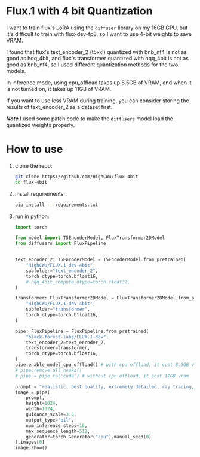 # Flux.1 with 4 bit Quantization

I want to train flux's LoRA using the `diffuser` library on my 16GB GPU, but it's difficult to train with flux-dev-fp8, so I want to use 4-bit weights to save VRAM.

I found that flux's text_encoder_2 (t5xxl) quantized with bnb_nf4 is not as good as hqq_4bit, and flux's transformer quantized with hqq_4bit is not as good as bnb_nf4, so I used different quantization methods for the two models.

In inference mode, using cpu_offload takes up 8.5GB of VRAM, and when it is not turned on, it takes up 11GB of VRAM.

If you want to use less VRAM during training, you can consider storing the results of text_encoder_2 as a dataset first.

***Note*** I used some patch code to make the `diffusers` model load the quantized weights properly.

# How to use

1. clone the repo:
    ```sh
    git clone https://github.com/HighCWu/flux-4bit
    cd flux-4bit
    ```

2. install requirements:
    ```sh
    pip install -r requirements.txt
    ```

3. run in python:
    ```py
    import torch

    from model import T5EncoderModel, FluxTransformer2DModel
    from diffusers import FluxPipeline


    text_encoder_2: T5EncoderModel = T5EncoderModel.from_pretrained(
        "HighCWu/FLUX.1-dev-4bit",
        subfolder="text_encoder_2",
        torch_dtype=torch.bfloat16,
        # hqq_4bit_compute_dtype=torch.float32,
    )

    transformer: FluxTransformer2DModel = FluxTransformer2DModel.from_pretrained(
        "HighCWu/FLUX.1-dev-4bit",
        subfolder="transformer",
        torch_dtype=torch.bfloat16,
    )

    pipe: FluxPipeline = FluxPipeline.from_pretrained(
        "black-forest-labs/FLUX.1-dev",
        text_encoder_2=text_encoder_2,
        transformer=transformer,
        torch_dtype=torch.bfloat16,
    )
    pipe.enable_model_cpu_offload() # with cpu offload, it cost 8.5GB vram
    # pipe.remove_all_hooks()
    # pipe = pipe.to('cuda') # without cpu offload, it cost 11GB vram

    prompt = "realistic, best quality, extremely detailed, ray tracing, photorealistic, A blue cat holding a sign that says hello world"
    image = pipe(
        prompt,
        height=1024,
        width=1024,
        guidance_scale=3.5,
        output_type="pil",
        num_inference_steps=16,
        max_sequence_length=512,
        generator=torch.Generator("cpu").manual_seed(0)
    ).images[0]
    image.show()

    ```
